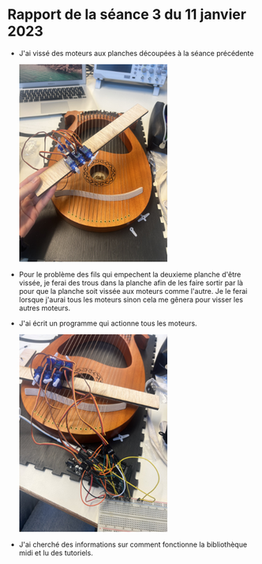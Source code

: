 <h1>Rapport de la séance 3 du 11 janvier 2023</h1>
<ul>
  <li><p>J'ai vissé des moteurs aux planches découpées à la séance précédente</p></li>
  <img src="/Documents/Images/C6950043-85E8-44F3-B17B-DB1B9945C449.jpeg" alt="Moteurs vissés aux planches" style="width:300px;height:400px;"/>
  <li><p>Pour le problème des fils qui empechent la deuxieme planche d'être vissée, je ferai des trous dans la planche afin de les faire sortir par là pour que la planche soit vissée aux moteurs comme l'autre. Je le ferai lorsque j'aurai tous les moteurs sinon cela me gênera pour visser les autres moteurs.</p></li>
  <li><p>J'ai écrit un programme qui actionne tous les moteurs.</p></li>
  <img src="/Documents/Images/9CC3201F-3050-4836-8916-77AF32211CC8.jpeg" alt="Programme qui actionne les moteurs" style="width:300px;height:400px;"/>
  <li><p> J'ai cherché des informations sur comment fonctionne la bibliothèque midi et lu des tutoriels.</li></p>
